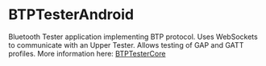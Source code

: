 # BTPTesterAndroid

Bluetooth Tester application implementing BTP protocol. Uses WebSockets to communicate with an Upper Tester.
Allows testing of GAP and GATT profiles. More information here: [BTPTesterCore](https://github.com/JuulLabs-OSS/BTPTesterCore)
